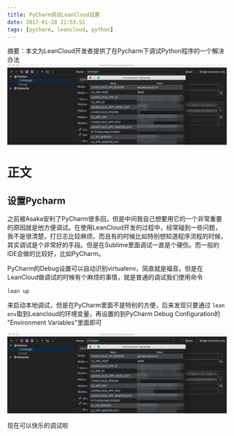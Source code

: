 ```yaml
---
title: PyCharm调试LeanCloud设置
date: 2017-01-28 21:53:51
tags: [pycharm, leancloud, python]
---
```


摘要：本文为LeanCloud开发者提供了在Pycharm下调试Python程序的一个解决办法
![leancloud_pychar](/media/leancloud_pycharm.jpg)

<!-- more -->

# 正文
## 设置Pycharm
之前被Asaka安利了PyCharm很多回，但是中间我自己想要用它的一个非常重要的原因就是他方便调试。在使用LeanCloud开发的过程中，经常碰到一些问题，我不是很清楚，打日志比较麻烦，而且有的时候比如特别想知道程序流程的时候，其实调试是个非常好的手段。但是在Sublime里面调试一直是个硬伤。而一般的IDE会做的比较好，比如PyCharm。

PyCharm的Debug设置可以自动识别virtualenv，简直就是福音。但是在LeanCloud做调试的时候有个麻烦的事情，就是普通的调试我们使用命令

```
lean up
```
来启动本地调试，但是在PyCharm里面不是特别的方便，后来发现只要通过 `lean env`取到Leancloud的环境变量，再设置的到PyCharm Debug Configuration的 "Environment Variables"里面即可

![leancloud_pychar](/media/leancloud_pycharm.jpg)




现在可以快乐的调试啦

